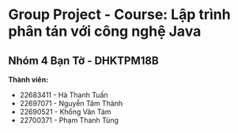 <H1>Group Project - Course: Lập trình phân tán với công nghệ Java</H1>
<H2>Nhóm 4 Bạn Tờ - DHKTPM18B</H2>
<p><b>Thành viên:</b><br>
  <ul>
		<li> 22683411 - Hà Thanh Tuấn </li>
		<li> 22697071 - Nguyễn Tâm Thành </li>
		<li> 22690521 - Khổng Văn Tám </li>
    <li> 22700371 - Phạm Thanh Tùng </li>
	</ul>
</p>
